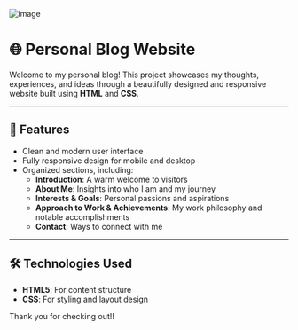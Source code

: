 ![image](https://github.com/user-attachments/assets/1538b56a-7cab-4676-b235-9d1645c349fe)
# 🌐 Personal Blog Website

Welcome to my personal blog! This project showcases my thoughts, experiences, and ideas through a beautifully designed and responsive website built using **HTML** and **CSS**.

---

## 🚀 Features
- Clean and modern user interface
- Fully responsive design for mobile and desktop
- Organized sections, including:
  - **Introduction**: A warm welcome to visitors
  - **About Me**: Insights into who I am and my journey
  - **Interests & Goals**: Personal passions and aspirations
  - **Approach to Work & Achievements**: My work philosophy and notable accomplishments
  - **Contact**: Ways to connect with me

---


## 🛠️ Technologies Used
- **HTML5**: For content structure
- **CSS**: For styling and layout design


Thank you for checking out!!
